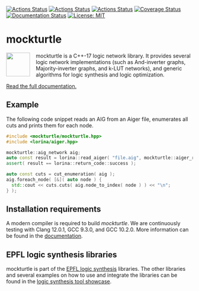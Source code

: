 [![Actions Status](https://github.com/lsils/mockturtle/workflows/Linux%20CI/badge.svg)](https://github.com/lsils/mockturtle/actions)
[![Actions Status](https://github.com/lsils/mockturtle/workflows/MacOS%20CI/badge.svg)](https://github.com/lsils/mockturtle/actions)
[![Actions Status](https://github.com/lsils/mockturtle/workflows/Windows%20CI/badge.svg)](https://github.com/lsils/mockturtle/actions)
[![Coverage Status](https://codecov.io/gh/lsils/mockturtle/branch/master/graph/badge.svg?token=KSC1MP2VCM)](https://codecov.io/gh/lsils/mockturtle)
[![Documentation Status](https://readthedocs.org/projects/mockturtle/badge/?version=latest)](http://mockturtle.readthedocs.io/en/latest/?badge=latest)
[![License: MIT](https://img.shields.io/badge/License-MIT-yellow.svg)](https://opensource.org/licenses/MIT)

# mockturtle

<img src="https://cdn.jsdelivr.net/gh/lsils/mockturtle@master/mockturtle.svg" width="64" height="64" align="left" style="margin-right: 12pt" />
mockturtle is a C++-17 logic network library.  It provides several logic
network implementations (such as And-inverter graphs, Majority-inverter graphs,
and k-LUT networks), and generic algorithms for logic synthesis and logic
optimization.

[Read the full documentation.](http://mockturtle.readthedocs.io/en/latest/?badge=latest)

## Example

The following code snippet reads an AIG from an Aiger file, enumerates all cuts
and prints them for each node.

```c++
#include <mockturtle/mockturtle.hpp>
#include <lorina/aiger.hpp>

mockturtle::aig_network aig;
auto const result = lorina::read_aiger( "file.aig", mockturtle::aiger_reader( aig ) );
assert( result == lorina::return_code::success );

auto const cuts = cut_enumeration( aig );
aig.foreach_node( [&]( auto node ) {
  std::cout << cuts.cuts( aig.node_to_index( node ) ) << "\n";
} );
```

## Installation requirements

A modern compiler is required to build *mockturtle*.  We are continuously
testing with Clang 12.0.1, GCC 9.3.0, and GCC 10.2.0.  More information can be
found in the [documentation](http://mockturtle.readthedocs.io/en/latest/installation.html).

## EPFL logic synthesis libraries

mockturtle is part of the [EPFL logic synthesis](https://lsi.epfl.ch/page-138455-en.html) libraries.  The other libraries and several examples on how to use and integrate the libraries can be found in the [logic synthesis tool showcase](https://github.com/lsils/lstools-showcase).
